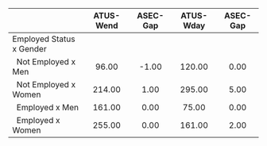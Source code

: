 
|                      |    ATUS-Wend |     ASEC-Gap |    ATUS-Wday |     ASEC-Gap |
| -------------------- | :----------: | :----------: | :----------: | :----------: |
| Employed Status x Gender |              |              |              |              |
| &nbsp;&nbsp;Not Employed x Men |        96.00 |        -1.00 |       120.00 |         0.00 |
| &nbsp;&nbsp;Not Employed x Women |       214.00 |         1.00 |       295.00 |         5.00 |
| &nbsp;&nbsp;Employed x Men |       161.00 |         0.00 |        75.00 |         0.00 |
| &nbsp;&nbsp;Employed x Women |       255.00 |         0.00 |       161.00 |         2.00 |

